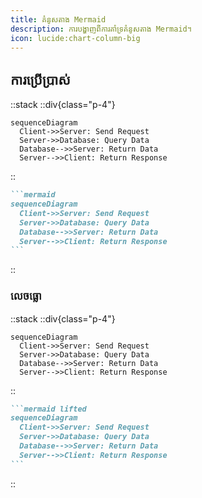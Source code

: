 ```yaml
---
title: គំនូសតាង Mermaid
description: ការបង្ហាញពីការគាំទ្រគំនូសតាង Mermaid។
icon: lucide:chart-column-big
---
```


## ការប្រើប្រាស់

::stack
  ::div{class="p-4"}
  ```mermaid
  sequenceDiagram
    Client->>Server: Send Request
    Server->>Database: Query Data
    Database-->>Server: Return Data
    Server-->>Client: Return Response
  ```
  ::
  ````md
  ```mermaid
  sequenceDiagram
    Client->>Server: Send Request
    Server->>Database: Query Data
    Database-->>Server: Return Data
    Server-->>Client: Return Response
  ```
  ````
::

### លេចធ្លោ

::stack
  ::div{class="p-4"}
  ```mermaid lifted
  sequenceDiagram
    Client->>Server: Send Request
    Server->>Database: Query Data
    Database-->>Server: Return Data
    Server-->>Client: Return Response
  ```
  ::
  ````md
  ```mermaid lifted
  sequenceDiagram
    Client->>Server: Send Request
    Server->>Database: Query Data
    Database-->>Server: Return Data
    Server-->>Client: Return Response
  ```
  ````
::
